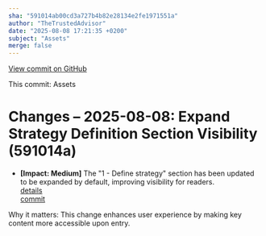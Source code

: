 ```yaml
---
sha: "591014ab00cd3a727b4b82e28134e2fe1971551a"
author: "TheTrustedAdvisor"
date: "2025-08-08 17:21:35 +0200"
subject: "Assets"
merge: false
---
```


[View commit on GitHub](https://github.com/TheTrustedAdvisor/FabricAdoptionFramework/commit/591014ab00cd3a727b4b82e28134e2fe1971551a)

This commit: Assets

# Changes – 2025-08-08: Expand Strategy Definition Section Visibility (591014a)

- **[Impact: Medium]** The "1 - Define strategy" section has been updated to be expanded by default, improving visibility for readers.  
   [details](/docs/about/changes/2025-08-08-assets)  
   [commit](https://github.com/TheTrustedAdvisor/FabricAdoptionFramework/commit/591014ab00cd3a727b4b82e28134e2fe1971551a)

Why it matters: This change enhances user experience by making key content more accessible upon entry.
